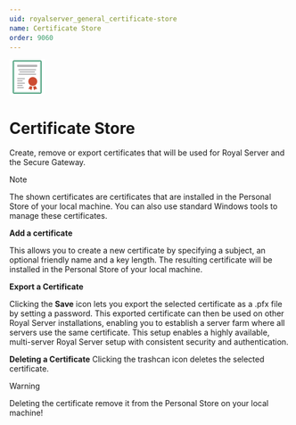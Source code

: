 ```yaml
---
uid: royalserver_general_certificate-store
name: Certificate Store
order: 9060
---
```


<img src="/r2023/images/RoyalServer/Svg/SVG_Certificate_32.svg" class="icon-left icon-lg" alt="" />

# Certificate Store

Create, remove or export certificates that will be used for Royal Server and the Secure Gateway.

> [!NOTE]
> The shown certificates are certificates that are installed in the Personal Store of your local machine. You can also use standard Windows tools to manage these certificates.

**Add a certificate**

This allows you to create a new certificate by specifying a subject, an optional friendly name and a key length. The resulting certificate will be installed in the Personal Store of your local machine.

**Export a Certificate**

Clicking the **Save** icon lets you export the selected certificate as a .pfx file by setting a password. This exported certificate can then be used on other Royal Server installations, enabling you to establish a server farm where all servers use the same certificate. This setup enables a highly available, multi-server Royal Server setup with consistent security and authentication.

**Deleting a Certificate**
Clicking the trashcan icon deletes the selected certificate.

> [!WARNING]
> Deleting the certificate remove it from the Personal Store on your local machine!
